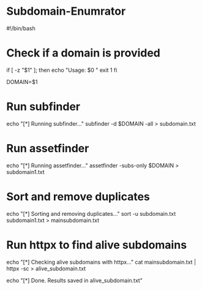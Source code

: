 # Subdomain-Enumrator

#!/bin/bash

# Check if a domain is provided
if [ -z "$1" ]; then
  echo "Usage: $0 <domain>"
  exit 1
fi

DOMAIN=$1

# Run subfinder
echo "[*] Running subfinder..."
subfinder -d $DOMAIN -all > subdomain.txt

# Run assetfinder
echo "[*] Running assetfinder..."
assetfinder -subs-only $DOMAIN > subdomain1.txt

# Sort and remove duplicates
echo "[*] Sorting and removing duplicates..."
sort -u subdomain.txt subdomain1.txt > mainsubdomain.txt

# Run httpx to find alive subdomains
echo "[*] Checking alive subdomains with httpx..."
cat mainsubdomain.txt | httpx -sc > alive_subdomain.txt

echo "[*] Done. Results saved in alive_subdomain.txt"
